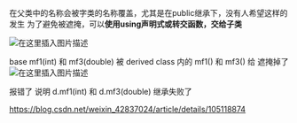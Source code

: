 在父类中的名称会被字类的名称覆盖，尤其是在public继承下，没有人希望这样的发生 为了避免被遮掩，可以**使用using声明式或转交函数，交给子类**



![在这里插入图片描述](https://img-blog.csdnimg.cn/2020032615231630.png?x-oss-process=image/watermark,type_ZmFuZ3poZW5naGVpdGk,shadow_10,text_aHR0cHM6Ly9ibG9nLmNzZG4ubmV0L3dlaXhpbl80MjgzNzAyNA==,size_16,color_FFFFFF,t_70)

 base mf1(int) 和 mf3(double) 被 derived class 内的 mf1() 和 mf3() 给 遮掩掉了![在这里插入图片描述](https://img-blog.csdnimg.cn/20200326152548138.png)

报错了 说明 d.mf1(int) 和 d.mf3(double) 继承失败了

https://blog.csdn.net/weixin_42837024/article/details/105118874